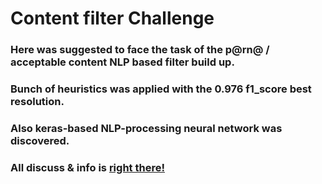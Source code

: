 # Content filter Challenge
### Here was suggested to face the task of the p@rn@ / acceptable content NLP based filter build up. 
### Bunch of heuristics was applied with the 0.976 f1_score best resolution. 
### Also keras-based NLP-processing neural network was discovered. 
### All discuss & info is [right there!]('\\Home_Work_content_filter\\content_filter.ipynb') 